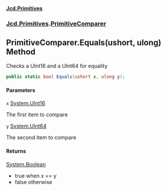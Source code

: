 #### [Jcd.Primitives](index.md 'index')
### [Jcd.Primitives](Jcd.Primitives.md 'Jcd.Primitives').[PrimitiveComparer](Jcd.Primitives.PrimitiveComparer.md 'Jcd.Primitives.PrimitiveComparer')

## PrimitiveComparer.Equals(ushort, ulong) Method

Checks a UInt16 and a UInt64 for equality

```csharp
public static bool Equals(ushort x, ulong y);
```
#### Parameters

<a name='Jcd.Primitives.PrimitiveComparer.Equals(ushort,ulong).x'></a>

`x` [System.UInt16](https://docs.microsoft.com/en-us/dotnet/api/System.UInt16 'System.UInt16')

The first item to compare

<a name='Jcd.Primitives.PrimitiveComparer.Equals(ushort,ulong).y'></a>

`y` [System.UInt64](https://docs.microsoft.com/en-us/dotnet/api/System.UInt64 'System.UInt64')

The second item to compare

#### Returns
[System.Boolean](https://docs.microsoft.com/en-us/dotnet/api/System.Boolean 'System.Boolean')  
*  true when x == y  
*  false otherwise